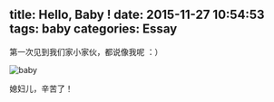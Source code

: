 title: Hello, Baby !
date: 2015-11-27 10:54:53
tags: baby
categories: Essay
---
第一次见到我们家小家伙，都说像我呢 ：）

![baby](http://7xpucr.com1.z0.glb.clouddn.com/img/20151127.png)

媳妇儿，辛苦了！
